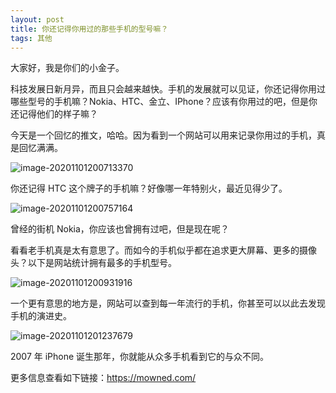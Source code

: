 ```yaml
---
layout: post
title: 你还记得你用过的那些手机的型号嘛？
tags: 其他
---
```


大家好，我是你们的小金子。

科技发展日新月异，而且只会越来越快。手机的发展就可以见证，你还记得你用过哪些型号的手机嘛？Nokia、HTC、金立、IPhone？应该有你用过的吧，但是你还记得他们的样子嘛？

今天是一个回忆的推文，哈哈。因为看到一个网站可以用来记录你用过的手机，真是回忆满满。

![image-20201101200713370](https://raw.githubusercontent.com/ZhuPeng/pic/master/mac_github_images/compress_image-20201101200713370.png)

你还记得 HTC 这个牌子的手机嘛？好像哪一年特别火，最近见得少了。

![image-20201101200757164](https://raw.githubusercontent.com/ZhuPeng/pic/master/mac_github_images/compress_image-20201101200757164.png)

曾经的街机 Nokia，你应该也曾拥有过吧，但是现在呢？

看看老手机真是太有意思了。而如今的手机似乎都在追求更大屏幕、更多的摄像头？以下是网站统计拥有最多的手机型号。

![image-20201101200931916](https://raw.githubusercontent.com/ZhuPeng/pic/master/mac_github_images/compress_image-20201101200931916.png)

一个更有意思的地方是，网站可以查到每一年流行的手机，你甚至可以以此去发现手机的演进史。

![image-20201101201237679](https://raw.githubusercontent.com/ZhuPeng/pic/master/mac_github_images/compress_image-20201101201237679.png)

2007 年 iPhone 诞生那年，你就能从众多手机看到它的与众不同。

更多信息查看如下链接：https://mowned.com/